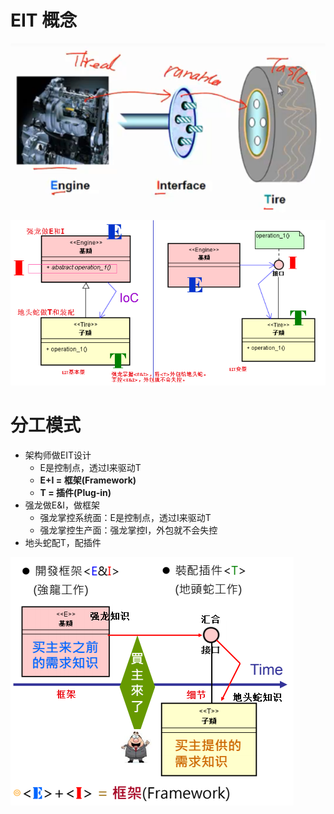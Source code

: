 # EIT 概念
![](../photo/Pasted%20image%2020230602185408.png)
![](../photo/Pasted%20image%2020230602185724.png)

# 分工模式
- 架构师做EIT设计
	- E是控制点，透过I来驱动T
	- **E+I = 框架(Framework)**
	- **T = 插件(Plug-in)**
- 强龙做E&I，做框架
	- 强龙掌控系统面：E是控制点，透过I来驱动T
	- 强龙掌控生产面：强龙掌控I，外包就不会失控
- 地头蛇配T，配插件

![](../photo/Pasted%20image%2020230602191336.png)